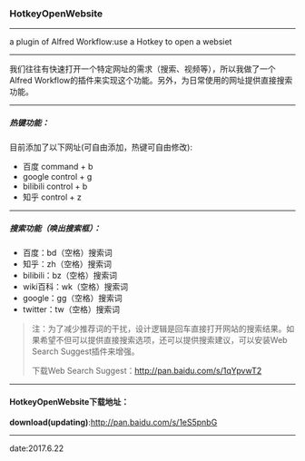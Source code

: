 ### HotkeyOpenWebsite

---
a plugin of Alfred Workflow:use a Hotkey to open a websiet

---
我们往往有快速打开一个特定网址的需求（搜索、视频等），所以我做了一个Alfred Workflow的插件来实现这个功能。另外，为日常使用的网址提供直接搜索功能。

---

##### 热键功能：

目前添加了以下网址(可自由添加，热键可自由修改):

- 百度 command + b
- google control + g
- bilibili control + b
- 知乎 control + z

---

##### 搜索功能（唤出搜索框）：

- 百度：bd（空格）搜索词
- 知乎：zh（空格）搜索词
- bilibili：bz（空格）搜索词
- wiki百科：wk（空格）搜索词
- google：gg（空格）搜索词
- twitter：tw（空格）搜索词

> 注：为了减少推荐词的干扰，设计逻辑是回车直接打开网站的搜索结果。如果希望不但可以提供直接搜索选项，还可以提供搜索建议，可以安装Web Search Suggest插件来增强。
>
> 下载Web Search Suggest：http://pan.baidu.com/s/1qYpvwT2

---
#### HotkeyOpenWebsite下载地址：

**download(updating)**:http://pan.baidu.com/s/1eS5pnbG

---
date:2017.6.22
